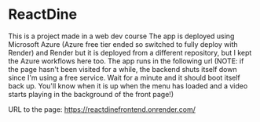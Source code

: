 # ReactDine
This is a project made in a web dev course
The app is deployed using Microsoft Azure (Azure free tier ended so switched to fully deploy with Render) and Render but
it is deployed from a different repository, but I kept the
Azure workflows here too. The app runs in the following url
(NOTE: if the page hasn't been visited for a while, the backend
shuts itself down since I'm using a free service. Wait for a minute
and it should boot itself back up. You'll know when it is up 
when the menu has loaded and a video starts playing in the background
of the front page!)

URL to the page: https://reactdinefrontend.onrender.com/
